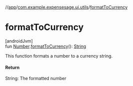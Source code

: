 //[app](../../index.md)/[com.example.expensesage.ui.utils](index.md)/[formatToCurrency](format-to-currency.md)

# formatToCurrency

[androidJvm]\
fun [Number](https://kotlinlang.org/api/latest/jvm/stdlib/kotlin/-number/index.html).[formatToCurrency](format-to-currency.md)(): [String](https://kotlinlang.org/api/latest/jvm/stdlib/kotlin/-string/index.html)

This function formats a number to a currency string.

#### Return

String: The formatted number
